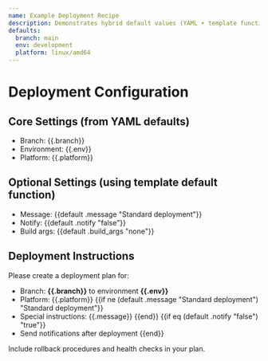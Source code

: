 ```yaml
---
name: Example Deployment Recipe
description: Demonstrates hybrid default values (YAML + template function)
defaults:
  branch: main
  env: development
  platform: linux/amd64
---
```


# Deployment Configuration

## Core Settings (from YAML defaults)
- Branch: {{.branch}}
- Environment: {{.env}}
- Platform: {{.platform}}

## Optional Settings (using template default function)
- Message: {{default .message "Standard deployment"}}
- Notify: {{default .notify "false"}}
- Build args: {{default .build_args "none"}}

## Deployment Instructions

Please create a deployment plan for:
- Branch: **{{.branch}}** to environment **{{.env}}**
- Platform: {{.platform}}
{{if ne (default .message "Standard deployment") "Standard deployment"}}
- Special instructions: {{.message}}
{{end}}
{{if eq (default .notify "false") "true"}}
- Send notifications after deployment
{{end}}

Include rollback procedures and health checks in your plan.
